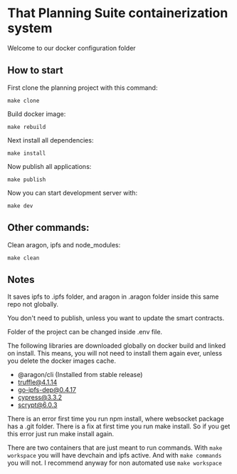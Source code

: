 # That Planning Suite containerization system

Welcome to our docker configuration folder

## How to start
First clone the planning project with this command:

`make clone`

Build docker image:

`make rebuild`

Next install all dependencies:

`make install`

Now publish all applications:

`make publish`

Now you can start development server with:

`make dev`

## Other commands:

Clean aragon, ipfs and node_modules:

`make clean`


## Notes

It saves ipfs to .ipfs folder, and aragon in .aragon folder inside this same repo not globally.

You don't need to publish, unless you want to update the smart contracts.

Folder of the project can be changed inside .env file.

The following libraries are downloaded globally on docker build and linked on install. This means, you will not need to install them again ever, unless you delete the docker images cache.

- @aragon/cli (Installed from stable release)
- truffle@4.1.14
- go-ipfs-dep@0.4.17
- cypress@3.3.2
- scrypt@6.0.3

There is an error first time you run npm install, where websocket package has a .git folder. There is a fix at first time you run make install. So if you get this error just run make install again.

There are two containers that are just meant to run commands. With `make workspace` you will have devchain and ipfs active. And with `make commands` you will not. I recommend anyway for non automated use `make workspace`


